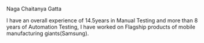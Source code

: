 Naga Chaitanya Gatta

I have an overall experience of 14.5years in Manual Testing and more than 8 years of Automation Testing, I have worked on Flagship products of mobile manufacturing giants(Samsung).
